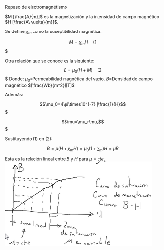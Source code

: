 Repaso de electromagnétismo

$M [\frac{A}{m}]$ es la magnetización y la intensidad de campo magnético $H [\frac{A\ vuelta}{m}]$.

Se define $\chi_m$ como la suseptibilidad magnética:

$$M=\chi_mH\quad(1$$
$

Otra relación que se conoce es la siguiente:

$$B=\mu_0(H+M)\quad(2$$
$
Donde:
$\mu_0$=Permeabilidad magnética del vacio.
$B$=Densidad de campo magnético $[\frac{Wb}{m^2}][T]$

Además:

$$\mu_0=4\pi\times10^{-7} [\frac{1}{H}$$
$

$$\mu=\mu_r\mu_$$
$

Sustituyendo (1) en (2):

$$
B=\mu(H+\chi_mH)=\mu_0(1+\chi_m)H=\mu B$$


Esta es la relación lineal entre $B$ y $H$ para $\mu=cte.$
![9159cf9bbaec589a63b9e72add3a1855.png](../../img/f562f52d492d46669e2a8d89c4aeb62f.png)